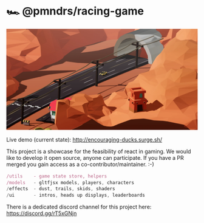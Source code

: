 # 🏎️ @pmndrs/racing-game

![img](thumbnail.webp)

Live demo (current state): http://encouraging-ducks.surge.sh/

This project is a showcase for the feasibility of react in gaming. We would like to develop it open source, anyone can participate. If you have a PR merged you gain access as a co-contributor/maintainer. :-)

```jsx
/utils    - game state store, helpers
/models   - gltfjsx models, players, characters
/effects  - dust, trails, skids, shaders
/ui       - intros, heads up displays, leaderboards
```

There is a dedicated discord channel for this project here: https://discord.gg/rT5xGNjn
